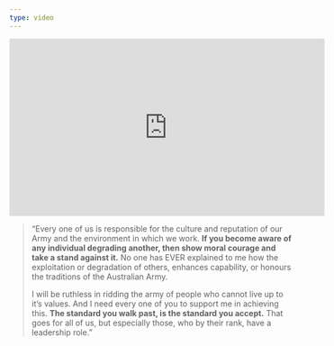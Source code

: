 ```yaml
---
type: video
---
```


<iframe width="560" height="315" src="https://www.youtube-nocookie.com/embed/QaqpoeVgr8U" frameborder="0" allow="accelerometer; autoplay; clipboard-write; encrypted-media; gyroscope; picture-in-picture" allowfullscreen></iframe>


>“Every one of us is responsible for the culture and reputation of our Army and the environment in which we work. **If you become aware of any individual degrading another, then show moral courage and take a stand against it.** No one has EVER explained to me how the exploitation or degradation of others, enhances capability, or honours the traditions of the Australian Army.
>
>I will be ruthless in ridding the army of people who cannot live up to it’s values. And I need every one of you to support me in achieving this. **The standard you walk past, is the standard you accept.** That goes for all of us, but especially those, who by their rank, have a leadership role.”